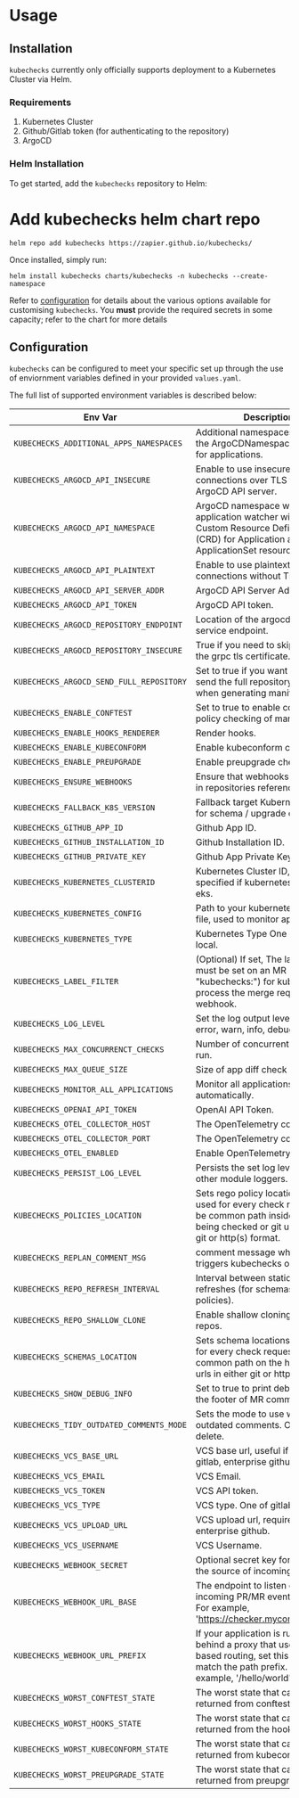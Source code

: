 # Usage

## Installation

`kubechecks` currently only officially supports deployment to a Kubernetes Cluster via Helm.

### Requirements

1. Kubernetes Cluster
2. Github/Gitlab token (for authenticating to the repository)
3. ArgoCD

### Helm Installation

To get started, add the `kubechecks` repository to Helm:

# Add kubechecks helm chart repo

```console
helm repo add kubechecks https://zapier.github.io/kubechecks/
```

Once installed, simply run:

```console
helm install kubechecks charts/kubechecks -n kubechecks --create-namespace
```

Refer to [configuration](#configuration) for details about the various options available for customising `kubechecks`. You **must** provide the required secrets in some capacity; refer to the chart for more details

## Configuration

`kubechecks` can be configured to meet your specific set up through the use of enviornment variables defined in your provided `values.yaml`.

The full list of supported environment variables is described below:

|Env Var|Description|Default Value|
|-----------|-------------|------|
|`KUBECHECKS_ADDITIONAL_APPS_NAMESPACES`|Additional namespaces other than the ArgoCDNamespace to monitor for applications.|`[]`|
|`KUBECHECKS_ARGOCD_API_INSECURE`|Enable to use insecure connections over TLS to the ArgoCD API server.|`false`|
|`KUBECHECKS_ARGOCD_API_NAMESPACE`|ArgoCD namespace where the application watcher will read Custom Resource Definitions (CRD) for Application and ApplicationSet resources.|`argocd`|
|`KUBECHECKS_ARGOCD_API_PLAINTEXT`|Enable to use plaintext connections without TLS.|`false`|
|`KUBECHECKS_ARGOCD_API_SERVER_ADDR`|ArgoCD API Server Address.|`argocd-server`|
|`KUBECHECKS_ARGOCD_API_TOKEN`|ArgoCD API token.||
|`KUBECHECKS_ARGOCD_REPOSITORY_ENDPOINT`|Location of the argocd repository service endpoint.|`argocd-repo-server.argocd:8081`|
|`KUBECHECKS_ARGOCD_REPOSITORY_INSECURE`|True if you need to skip validating the grpc tls certificate.|`true`|
|`KUBECHECKS_ARGOCD_SEND_FULL_REPOSITORY`|Set to true if you want to try to send the full repository to ArgoCD when generating manifests.|`false`|
|`KUBECHECKS_ENABLE_CONFTEST`|Set to true to enable conftest policy checking of manifests.|`false`|
|`KUBECHECKS_ENABLE_HOOKS_RENDERER`|Render hooks.|`true`|
|`KUBECHECKS_ENABLE_KUBECONFORM`|Enable kubeconform checks.|`true`|
|`KUBECHECKS_ENABLE_PREUPGRADE`|Enable preupgrade checks.|`true`|
|`KUBECHECKS_ENSURE_WEBHOOKS`|Ensure that webhooks are created in repositories referenced by argo.|`false`|
|`KUBECHECKS_FALLBACK_K8S_VERSION`|Fallback target Kubernetes version for schema / upgrade checks.|`1.23.0`|
|`KUBECHECKS_GITHUB_APP_ID`|Github App ID.|`0`|
|`KUBECHECKS_GITHUB_INSTALLATION_ID`|Github Installation ID.|`0`|
|`KUBECHECKS_GITHUB_PRIVATE_KEY`|Github App Private Key.||
|`KUBECHECKS_KUBERNETES_CLUSTERID`|Kubernetes Cluster ID, must be specified if kubernetes-type is eks.||
|`KUBECHECKS_KUBERNETES_CONFIG`|Path to your kubernetes config file, used to monitor applications.||
|`KUBECHECKS_KUBERNETES_TYPE`|Kubernetes Type One of eks, or local.|`local`|
|`KUBECHECKS_LABEL_FILTER`|(Optional) If set, The label that must be set on an MR (as "kubechecks:<value>") for kubechecks to process the merge request webhook.||
|`KUBECHECKS_LOG_LEVEL`|Set the log output level. One of error, warn, info, debug, trace.|`info`|
|`KUBECHECKS_MAX_CONCURRENCT_CHECKS`|Number of concurrent checks to run.|`32`|
|`KUBECHECKS_MAX_QUEUE_SIZE`|Size of app diff check queue.|`1024`|
|`KUBECHECKS_MONITOR_ALL_APPLICATIONS`|Monitor all applications in argocd automatically.|`true`|
|`KUBECHECKS_OPENAI_API_TOKEN`|OpenAI API Token.||
|`KUBECHECKS_OTEL_COLLECTOR_HOST`|The OpenTelemetry collector host.||
|`KUBECHECKS_OTEL_COLLECTOR_PORT`|The OpenTelemetry collector port.||
|`KUBECHECKS_OTEL_ENABLED`|Enable OpenTelemetry.|`false`|
|`KUBECHECKS_PERSIST_LOG_LEVEL`|Persists the set log level down to other module loggers.|`false`|
|`KUBECHECKS_POLICIES_LOCATION`|Sets rego policy locations to be used for every check request. Can be common path inside the repos being checked or git urls in either git or http(s) format.|`[./policies]`|
|`KUBECHECKS_REPLAN_COMMENT_MSG`|comment message which re-triggers kubechecks on PR.|`kubechecks again`|
|`KUBECHECKS_REPO_REFRESH_INTERVAL`|Interval between static repo refreshes (for schemas and policies).|`5m`|
|`KUBECHECKS_REPO_SHALLOW_CLONE`|Enable shallow cloning for all git repos.|`false`|
|`KUBECHECKS_SCHEMAS_LOCATION`|Sets schema locations to be used for every check request. Can be a common path on the host or git urls in either git or http(s) format.|`[]`|
|`KUBECHECKS_SHOW_DEBUG_INFO`|Set to true to print debug info to the footer of MR comments.|`false`|
|`KUBECHECKS_TIDY_OUTDATED_COMMENTS_MODE`|Sets the mode to use when tidying outdated comments. One of hide, delete.|`hide`|
|`KUBECHECKS_VCS_BASE_URL`|VCS base url, useful if self hosting gitlab, enterprise github, etc.||
|`KUBECHECKS_VCS_EMAIL`|VCS Email.||
|`KUBECHECKS_VCS_TOKEN`|VCS API token.||
|`KUBECHECKS_VCS_TYPE`|VCS type. One of gitlab or github.|`gitlab`|
|`KUBECHECKS_VCS_UPLOAD_URL`|VCS upload url, required for enterprise github.||
|`KUBECHECKS_VCS_USERNAME`|VCS Username.||
|`KUBECHECKS_WEBHOOK_SECRET`|Optional secret key for validating the source of incoming webhooks.||
|`KUBECHECKS_WEBHOOK_URL_BASE`|The endpoint to listen on for incoming PR/MR event webhooks. For example, 'https://checker.mycompany.com'.||
|`KUBECHECKS_WEBHOOK_URL_PREFIX`|If your application is running behind a proxy that uses path based routing, set this value to match the path prefix. For example, '/hello/world'.||
|`KUBECHECKS_WORST_CONFTEST_STATE`|The worst state that can be returned from conftest.|`panic`|
|`KUBECHECKS_WORST_HOOKS_STATE`|The worst state that can be returned from the hooks renderer.|`panic`|
|`KUBECHECKS_WORST_KUBECONFORM_STATE`|The worst state that can be returned from kubeconform.|`panic`|
|`KUBECHECKS_WORST_PREUPGRADE_STATE`|The worst state that can be returned from preupgrade checks.|`panic`|
